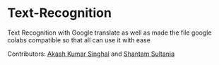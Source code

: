 # Text-Recognition

Text Recognition with Google translate as well as made the file google colabs compatible so that all can use it with ease

Contributors:  [Akash Kumar Singhal](https://github.com/akashksinghal) and [Shantam Sultania](https://github.com/shantamsultania)